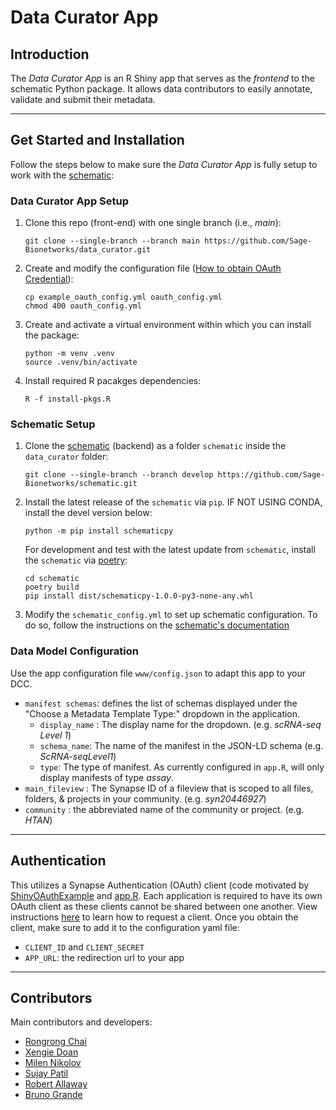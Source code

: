 # Data Curator App

## Introduction

The _Data Curator App_ is an R Shiny app that serves as the _frontend_ to the schematic Python package. It allows data contributors to easily annotate, validate and submit their metadata.

---

## Get Started and Installation

Follow the steps below to make sure the _Data Curator App_ is fully setup to work with the [schematic]:

### Data Curator App Setup

1.  Clone this repo (front-end) with one single branch (i.e., _main_):

        git clone --single-branch --branch main https://github.com/Sage-Bionetworks/data_curator.git

2.  Create and modify the configuration file ([How to obtain OAuth Credential](https://github.com/Sage-Bionetworks/data_curator#Authentication)):

        cp example_oauth_config.yml oauth_config.yml
        chmod 400 oauth_config.yml

3.  Create and activate a virtual environment within which you can install the package:

        python -m venv .venv
        source .venv/bin/activate

4.  Install required R pacakges dependencies:

        R -f install-pkgs.R

### Schematic Setup

1.  Clone the [schematic] (backend) as a folder `schematic` inside the `data_curator` folder:

        git clone --single-branch --branch develop https://github.com/Sage-Bionetworks/schematic.git

2.  Install the latest release of the `schematic` via `pip`. IF NOT USING CONDA, install the devel version below:

        python -m pip install schematicpy

    For development and test with the latest update from `schematic`, install the `schematic` via [poetry]:

        cd schematic
        poetry build
        pip install dist/schematicpy-1.0.0-py3-none-any.whl

3.  Modify the `schematic_config.yml` to set up schematic configuration. To do so, follow the instructions on the [schematic's documentation](https://sage-schematic.readthedocs.io/en/develop/index.html#package-installation-and-setup)

### Data Model Configuration

Use the app configuration file `www/config.json` to adapt this app to your DCC.

- `manifest schemas`: defines the list of schemas displayed under the "Choose a Metadata Template Type:" dropdown in the application.
  - `display_name` : The display name for the dropdown. (e.g. _scRNA-seq Level 1_)
  - `schema_name`: The name of the manifest in the JSON-LD schema (e.g. _ScRNA-seqLevel1_)
  - `type`: The type of manifest. As currently configured in `app.R`, will only display manifests of type _assay_.
- `main_fileview` : The Synapse ID of a fileview that is scoped to all files, folders, & projects in your community. (e.g. _syn20446927_)
- `community` : the abbreviated name of the community or project. (e.g. _HTAN_)

---

## Authentication

This utilizes a Synapse Authentication (OAuth) client (code motivated by [ShinyOAuthExample](https://github.com/brucehoff/ShinyOAuthExample) and [app.R](https://gist.github.com/jcheng5/44bd750764713b5a1df7d9daf5538aea). Each application is required to have its own OAuth client as these clients cannot be shared between one another. View instructions [here](https://docs.synapse.org/articles/using_synapse_as_an_oauth_server.html) to learn how to request a client. Once you obtain the client, make sure to add it to the configuration yaml file:

- `CLIENT_ID` and `CLIENT_SECRET`
- `APP_URL`: the redirection url to your app

---

## Contributors

Main contributors and developers:

- [Rongrong Chai](https://github.com/rrchai)
- [Xengie Doan](https://github.com/xdoan)
- [Milen Nikolov](https://github.com/milen-sage)
- [Sujay Patil](https://github.com/sujaypatil96)
- [Robert Allaway](https://github.com/allaway)
- [Bruno Grande](https://github.com/BrunoGrandePhD)

<!-- Links -->

[schematic]: https://github.com/Sage-Bionetworks/schematic/tree/develop
[poetry]: https://github.com/python-poetry/poetry
